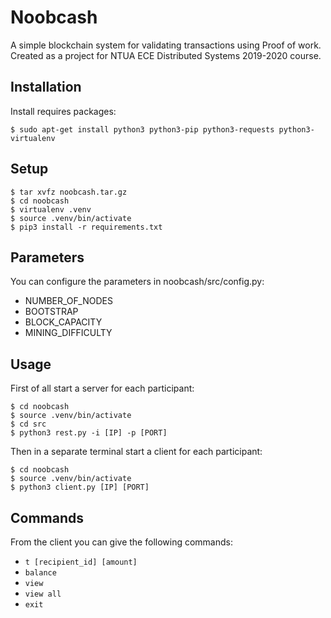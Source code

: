 # Noobcash
A simple blockchain system for validating transactions using Proof of work. Created as a project for NTUA ECE Distributed Systems 2019-2020 course.

## Installation

Install requires packages:

	$ sudo apt-get install python3 python3-pip python3-requests python3-virtualenv

## Setup

	$ tar xvfz noobcash.tar.gz
    $ cd noobcash
    $ virtualenv .venv
    $ source .venv/bin/activate
    $ pip3 install -r requirements.txt

## Parameters

You can configure the parameters in noobcash/src/config.py:

* NUMBER_OF_NODES
* BOOTSTRAP
* BLOCK_CAPACITY 
* MINING_DIFFICULTY

## Usage

First of all start a server for each participant:

    $ cd noobcash
    $ source .venv/bin/activate
    $ cd src
    $ python3 rest.py -i [IP] -p [PORT]

Then in a separate terminal start a client for each participant:

    $ cd noobcash
    $ source .venv/bin/activate
    $ python3 client.py [IP] [PORT]


## Commands

From the client you can give the following commands:

* `t [recipient_id] [amount]` 
* `balance`                   
* `view`                      
* `view all`                  
* `exit`                      

